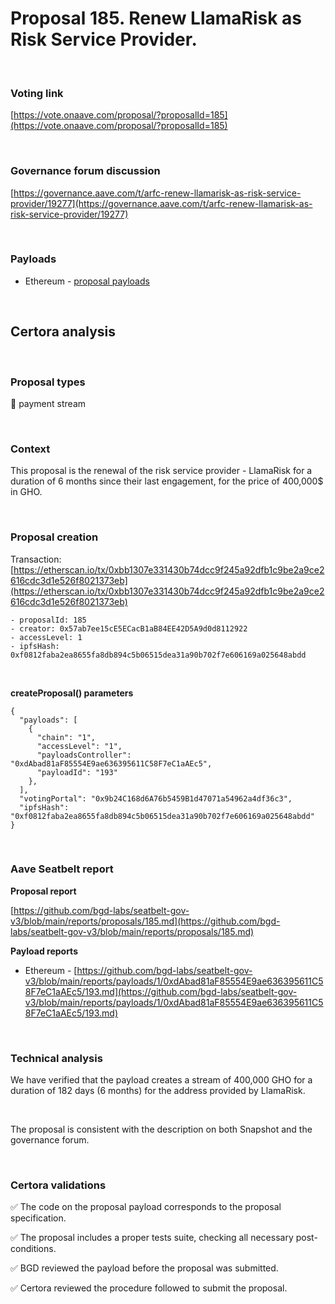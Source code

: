 # Proposal 185. Renew LlamaRisk as Risk Service Provider.

<br>

### Voting link

[https://vote.onaave.com/proposal/?proposalId=185](https://vote.onaave.com/proposal/?proposalId=185)

<br>

### Governance forum discussion

[https://governance.aave.com/t/arfc-renew-llamarisk-as-risk-service-provider/19277](https://governance.aave.com/t/arfc-renew-llamarisk-as-risk-service-provider/19277)

<br>

### Payloads

* Ethereum - [proposal payloads](https://etherscan.io/address/0x9ECAE4b686BF3D6Ce72015D4C29B2B86Cc34f0eD#code#F1#L1)

<br>

## Certora analysis

<br>

### Proposal types

:bank: payment stream

<br>

### Context

This proposal is the renewal of the risk service provider - LlamaRisk for a duration of 6 months since their last engagement, for the price of 400,000$ in GHO.

<br>

### Proposal creation

Transaction: [https://etherscan.io/tx/0xbb1307e331430b74dcc9f245a92dfb1c9be2a9ce2616cdc3d1e526f8021373eb](https://etherscan.io/tx/0xbb1307e331430b74dcc9f245a92dfb1c9be2a9ce2616cdc3d1e526f8021373eb)

```
- proposalId: 185
- creator: 0x57ab7ee15cE5ECacB1aB84EE42D5A9d0d8112922
- accessLevel: 1
- ipfsHash: 0xf0812faba2ea8655fa8db894c5b06515dea31a90b702f7e606169a025648abdd
```

<br>

**createProposal() parameters**

```
{
  "payloads": [
    {
      "chain": "1",
      "accessLevel": "1",
      "payloadsController": "0xdAbad81aF85554E9ae636395611C58F7eC1aAEc5",
      "payloadId": "193"
    },
  ],
  "votingPortal": "0x9b24C168d6A76b5459B1d47071a54962a4df36c3",
  "ipfsHash": "0xf0812faba2ea8655fa8db894c5b06515dea31a90b702f7e606169a025648abdd"
}
```

<br>

### Aave Seatbelt report

**Proposal report**

[https://github.com/bgd-labs/seatbelt-gov-v3/blob/main/reports/proposals/185.md](https://github.com/bgd-labs/seatbelt-gov-v3/blob/main/reports/proposals/185.md)

**Payload reports**

* Ethereum - [https://github.com/bgd-labs/seatbelt-gov-v3/blob/main/reports/payloads/1/0xdAbad81aF85554E9ae636395611C58F7eC1aAEc5/193.md](https://github.com/bgd-labs/seatbelt-gov-v3/blob/main/reports/payloads/1/0xdAbad81aF85554E9ae636395611C58F7eC1aAEc5/193.md)

<br>

### Technical analysis

We have verified that the payload creates a stream of 400,000 GHO for a duration of 182 days (6 months) for the address provided by LlamaRisk.

<br>

The proposal is consistent with the description on both Snapshot and the governance forum.

<br>

### Certora validations

:white_check_mark: The code on the proposal payload corresponds to the proposal specification.

:white_check_mark: The proposal includes a proper tests suite, checking all necessary post-conditions.

:white_check_mark: BGD reviewed the payload before the proposal was submitted.

:white_check_mark: Certora reviewed the procedure followed to submit the proposal.

